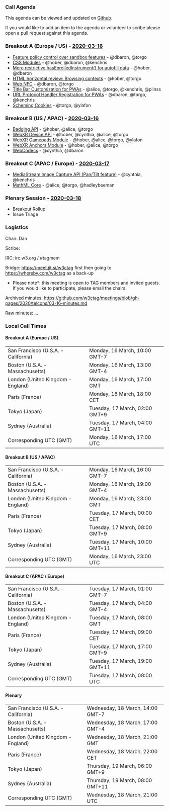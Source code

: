 ### Call Agenda

This agenda can be viewed and updated on [Github](https://github.com/w3ctag/meetings/blob/gh-pages/2020/telcons/03-16-agenda.md).

If you would like to add an item to the agenda or volunteer to scribe please open a pull request against this agenda.

### Breakout A (Europe / US) - [2020-03-16](https://www.timeanddate.com/worldclock/converter.html?iso=20200316T170000&p1=224&p2=43&p3=136&p4=195&p5=248&p6=240)

* [Feature policy control over sandbox features](https://github.com/w3ctag/design-reviews/issues/339) - @dbaron, @torgo
* [CSS Modules](https://github.com/w3ctag/design-reviews/issues/405) - @hober, @dbaron, @kenchris
* [More restrictive hasEnrolledInstrument() for autofill data](https://github.com/w3ctag/design-reviews/issues/407) - @hober, @dbaron
* [HTML horizontal review: Browsing contexts](https://github.com/w3ctag/design-reviews/issues/452) - @hober, @torgo
* [Web NFC](https://github.com/w3ctag/design-reviews/issues/461) - @dbaron, @torgo
* [Title Bar Customization for PWAs](https://github.com/w3ctag/design-reviews/issues/481) - @alice, @torgo, @kenchris, @plinss
* [URL Protocol Handler Registration for PWAs](https://github.com/w3ctag/design-reviews/issues/482) - @dbaron, @torgo, @kenchris
* [Scheming Cookies](https://github.com/w3ctag/design-reviews/issues/483) - @torgo, @ylafon

### Breakout B (US / APAC) - [2020-03-16](https://www.timeanddate.com/worldclock/converter.html?iso=20200316T230000&p1=224&p2=43&p3=136&p4=195&p5=248&p6=240)

* [Badging API](https://github.com/w3ctag/design-reviews/issues/387) - @hober, @alice, @torgo
* [WebXR Device API](https://github.com/w3ctag/design-reviews/issues/403) - @hober, @cynthia, @alice, @torgo
* [WebXR Gamepads Module](https://github.com/w3ctag/design-reviews/issues/430) - @hober, @alice, @torgo, @ylafon
* [WebXR Anchors Module](https://github.com/w3ctag/design-reviews/issues/479) - @hober, @alice, @torgo
* [WebCodecs](https://github.com/w3ctag/design-reviews/issues/433) - @cynthia, @dbaron

### Breakout C (APAC / Europe) - [2020-03-17](https://www.timeanddate.com/worldclock/converter.html?iso=20200317T080000&p1=224&p2=43&p3=136&p4=195&p5=248&p6=240)

* [MediaStream Image Capture API (Pan/Tilt feature)](https://github.com/w3ctag/design-reviews/issues/358) - @cynthia, @kenchris
* [MathML Core](https://github.com/w3ctag/design-reviews/issues/438) - @alice, @torgo, @hadleybeeman

### Plenary Session - [2020-03-18](https://www.timeanddate.com/worldclock/converter.html?iso=20200318T210000&p1=224&p2=43&p3=136&p4=195&p5=248&p6=240)

* Breakout Rollup
* Issue Triage

### Logistics

Chair: Dan

Scribe:

IRC: irc.w3.org / #tagmem

Bridge: https://meet.jit.si/w3ctag first then going to https://whereby.com/w3ctag as a back-up

* Please note*: this meeting is open to TAG members and invited guests. If you would like to participate, please email the chairs.

Archived minutes: https://github.com/w3ctag/meetings/blob/gh-pages/2020/telcons/03-16-minutes.md

Raw minutes: ...


### Local Call Times

#### Breakout A (Europe / US)

<table>
<tr><td> San Francisco (U.S.A. - California) <td> Monday, 16 March, 10:00 GMT-7</td></tr>
<tr><td> Boston (U.S.A. - Massachusetts) <td> Monday, 16 March, 13:00 GMT-4</td></tr>
<tr><td> London (United Kingdom - England) <td> Monday, 16 March, 17:00 GMT</td></tr>
<tr><td> Paris (France) <td> Monday, 16 March, 18:00 CET</td></tr>
<tr><td> Tokyo (Japan) <td> Tuesday, 17 March, 02:00 GMT+9</td></tr>
<tr><td> Sydney (Australia) <td> Tuesday, 17 March, 04:00 GMT+11</td></tr>
<tr><td> Corresponding UTC (GMT) <td> Monday, 16 March, 17:00 UTC</td></tr>
</table>

#### Breakout B (US / APAC)

<table>
<tr><td> San Francisco (U.S.A. - California) <td> Monday, 16 March, 16:00 GMT-7</td></tr>
<tr><td> Boston (U.S.A. - Massachusetts) <td> Monday, 16 March, 19:00 GMT-4</td></tr>
<tr><td> London (United Kingdom - England) <td> Monday, 16 March, 23:00 GMT</td></tr>
<tr><td> Paris (France) <td> Tuesday, 17 March, 00:00 CET</td></tr>
<tr><td> Tokyo (Japan) <td> Tuesday, 17 March, 08:00 GMT+9</td></tr>
<tr><td> Sydney (Australia) <td> Tuesday, 17 March, 10:00 GMT+11</td></tr>
<tr><td> Corresponding UTC (GMT) <td> Monday, 16 March, 23:00 UTC</td></tr>
</table>

#### Breakout C (APAC / Europe)

<table>
<tr><td> San Francisco (U.S.A. - California) <td> Tuesday, 17 March, 01:00 GMT-7</td></tr>
<tr><td> Boston (U.S.A. - Massachusetts) <td> Tuesday, 17 March, 04:00 GMT-4</td></tr>
<tr><td> London (United Kingdom - England) <td> Tuesday, 17 March, 08:00 GMT</td></tr>
<tr><td> Paris (France) <td> Tuesday, 17 March, 09:00 CET</td></tr>
<tr><td> Tokyo (Japan) <td> Tuesday, 17 March, 17:00 GMT+9</td></tr>
<tr><td> Sydney (Australia) <td> Tuesday, 17 March, 19:00 GMT+11</td></tr>
<tr><td> Corresponding UTC (GMT) <td> Tuesday, 17 March, 08:00 UTC</td></tr>
</table>

#### Plenary

<table>
<tr><td> San Francisco (U.S.A. - California) <td> Wednesday, 18 March, 14:00 GMT-7</td></tr>
<tr><td> Boston (U.S.A. - Massachusetts) <td> Wednesday, 18 March, 17:00 GMT-4</td></tr>
<tr><td> London (United Kingdom - England) <td> Wednesday, 18 March, 21:00 GMT</td></tr>
<tr><td> Paris (France) <td> Wednesday, 18 March, 22:00 CET</td></tr>
<tr><td> Tokyo (Japan) <td> Thursday, 19 March, 06:00 GMT+9</td></tr>
<tr><td> Sydney (Australia) <td> Thursday, 19 March, 08:00 GMT+11</td></tr>
<tr><td> Corresponding UTC (GMT) <td> Wednesday, 18 March, 21:00 UTC</td></tr>
</table>
